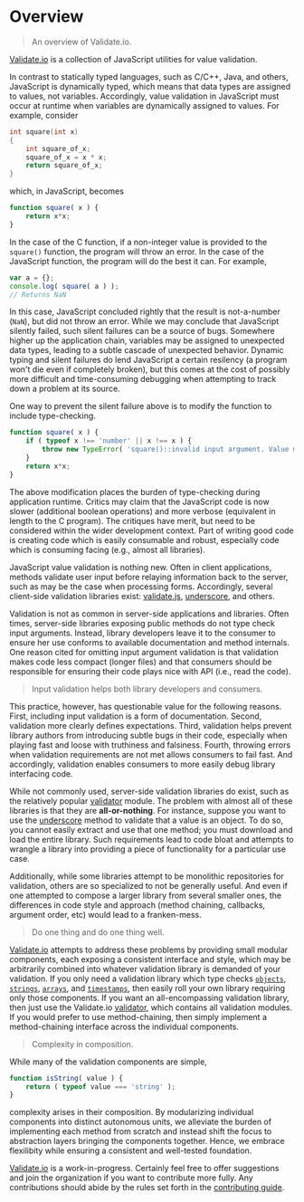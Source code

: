 Overview
========

> An overview of Validate.io. 

[Validate.io](https://github.com/validate-io) is a collection of JavaScript utilities for value validation.

In contrast to statically typed languages, such as C/C++, Java, and others, JavaScript is dynamically typed, which means that data types are assigned to values, not variables. Accordingly, value validation in JavaScript must occur at runtime when variables are dynamically assigned to values. For example, consider

``` c
int square(int x)
{
	int square_of_x;
	square_of_x = x * x;
	return square_of_x;
}
```

which, in JavaScript, becomes

``` javascript
function square( x ) {
	return x*x;
}
```

In the case of the C function, if a non-integer value is provided to the `square()` function, the program will throw an error. In the case of the JavaScript function, the program will do the best it can. For example,

``` javascript
var a = {};
console.log( square( a ) );
// Returns NaN
```

In this case, JavaScript concluded rightly that the result is not-a-number (`NaN`), but did not throw an error. While we may conclude that JavaScript silently failed, such silent failures can be a source of bugs. Somewhere higher up the application chain, variables may be assigned to unexpected data types, leading to a subtle cascade of unexpected behavior. Dynamic typing and silent failures do lend JavaScript a certain resilency (a program won't die even if completely broken), but this comes at the cost of possibly more difficult and time-consuming debugging when attempting to track down a problem at its source.

One way to prevent the silent failure above is to modify the function to include type-checking.

``` javascript
function square( x ) {
	if ( typeof x !== 'number' || x !== x ) {
		throw new TypeError( 'square()::invalid input argument. Value must be numeric.' );
	}
	return x*x;
}
```

The above modification places the burden of type-checking during application runtime. Critics may claim that the JavaScript code is now slower (additional boolean operations) and more verbose (equivalent in length to the C program). The critiques have merit, but need to be considered within the wider development context. Part of writing good code is creating code which is easily consumable and robust, especially code which is consuming facing (e.g., almost all libraries). 

JavaScript value validation is nothing new. Often in client applications, methods validate user input before relaying information back to the server, such as may be the case when processing forms. Accordingly, several client-side validation libraries exist: [validate.js]( http://rickharrison.github.io/validate.js/ ), [underscore](http://lodash.com/), and others.

Validation is not as common in server-side applications and libraries. Often times, server-side libraries exposing public methods do not type check input arguments. Instead, library developers leave it to the consumer to ensure her use conforms to available documentation and method internals. One reason cited for omitting input argument validation is that validation makes code less compact (longer files) and that consumers should be responsible for ensuring their code plays nice with API (i.e., read the code).

> Input validation helps both library developers and consumers.

This practice, however, has questionable value for the following reasons. First, including input validation is a form of documentation. Second, validation more clearly defines expectations. Third, validation helps prevent library authors from introducing subtle bugs in their code, especially when playing fast and loose with truthiness and falsiness. Fourth, throwing errors when validation requirements are not met allows consumers to fail fast. And accordingly, validation enables consumers to more easily debug library interfacing code.

While not commonly used, server-side validation libraries do exist, such as the relatively popular [validator](https://www.npmjs.org/package/validator) module. The problem with almost all of these libraries is that they are __all-or-nothing__. For instance, suppose you want to use the [underscore](http://underscorejs.org/#isObject) method to validate that a value is an object. To do so, you cannot easily extract and use that one method; you must download and load the entire library. Such requirements lead to code bloat and attempts to wrangle a library into providing a piece of functionality for a particular use case.

Additionally, while some libraries attempt to be monolithic repositories for validation, others are so specialized to not be generally useful. And even if one attempted to compose a larger library from several smaller ones, the differences in code style and approach (method chaining, callbacks, argument order, etc) would lead to a franken-mess.

> Do one thing and do one thing well.

[Validate.io](https://github.com/validate-io) attempts to address these problems by providing small modular components, each exposing a consistent interface and style, which may be arbitrarily combined into whatever validation library is demanded of your validation. If you only need a validation library which type checks [`objects`](https://github.com/validate-io/object), [`strings`](https://github.com/validate-io/string), [`arrays`](https://github.com/validate-io/array), and [`timestamps`](https://github.com/validate-io/timestamp), then easily roll your own library requiring only those components. If you want an all-encompassing validation library, then just use the Validate.io [validator](https://github.com/validate-io/validator), which contains all validation modules. If you would prefer to use method-chaining, then simply implement a method-chaining interface across the individual components.

> Complexity in composition.

While many of the validation components are simple,

``` javascript
function isString( value ) {
	return ( typeof value === 'string' );
}
```

complexity arises in their composition. By modularizing individual components into distinct autonomous units, we alleviate the burden of implementing each method from scratch and instead shift the focus to abstraction layers bringing the components together. Hence, we embrace flexilibity while ensuring a consistent and well-tested foundation.

[Validate.io](https://github.com/validate-io) is a work-in-progress. Certainly feel free to offer suggestions and join the organization if you want to contribute more fully. Any contributions should abide by the rules set forth in the [contributing guide](https://github.com/validate-io/contributing).


